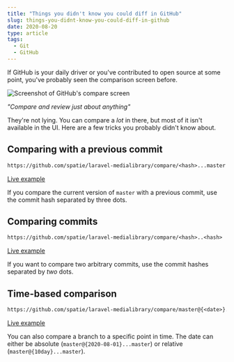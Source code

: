 ```yaml
---
title: "Things you didn't know you could diff in GitHub"
slug: things-you-didnt-know-you-could-diff-in-github
date: 2020-08-20
type: article
tags:
  - Git
  - GitHub
---
```


If GitHub is your daily driver or you've contributed to open source at some point, you've probably seen the comparison screen before.

![Screenshot of GitHub's compare screen](/media/github-compare.jpg)

_"Compare and review just about anything"_

They're not lying. You can compare a _lot_ in there, but most of it isn't available in the UI. Here are a few tricks you probably didn't know about.

<!--more-->

## Comparing with a previous commit

```txt
https://github.com/spatie/laravel-medialibrary/compare/<hash>...master
```

<p><a href="https://github.com/spatie/laravel-medialibrary/compare/091a1c3...master" target="_blank" rel="noreferrer nofollow">Live example</a></p>

If you compare the current version of `master` with a previous commit, use the commit hash separated by three dots.

## Comparing commits

```txt
https://github.com/spatie/laravel-medialibrary/compare/<hash>..<hash>
```

<p><a href="https://github.com/spatie/laravel-medialibrary/compare/091a1c3..8447399" target="_blank" rel="noreferrer nofollow">Live example</a></p>

If you want to compare two arbitrary commits, use the commit hashes separated by _two_ dots.

## Time-based comparison

```txt
https://github.com/spatie/laravel-medialibrary/compare/master@{<date>}...master
```

<p><a href="https://github.com/spatie/laravel-medialibrary/compare/master@%7B2020-08-01%7D...master" target="_blank" rel="noreferrer nofollow">Live example</a></p>

You can also compare a branch to a specific point in time. The date can either be absolute (`master@{2020-08-01}...master`) or relative (`master@{10day}...master`).
